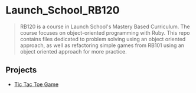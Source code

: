 # Launch_School_RB120

> RB120 is a course in Launch School's Mastery Based Curriculum. The course focuses on object-oriented programming with Ruby. This repo contains files dedicated to problem solving using an object oriented approach, as well as refactoring simple games from RB101 using an object oriented approach for more practice.

## Projects

- [Tic Tac Toe Game](https://github.com/mskalisz/Launch_School_RB120/blob/main/lesson_5/TTT_game.rb)
